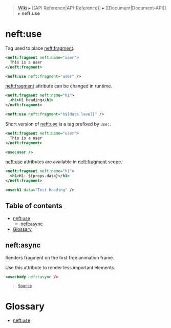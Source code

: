 > [Wiki](Home) ▸ [[API Reference|API-Reference]] ▸ [[Document|Document-API]] ▸ **neft:use**

# neft:use

Tag used to place [neft:fragment](/Neft-io/neft/wiki/Document-neft:fragment-API#neftfragment).

```xml
<neft:fragment neft:name="user">
  This is a user
</neft:fragment>

<neft:use neft:fragment="user" />
```

[neft:fragment](/Neft-io/neft/wiki/Document-neft:fragment-API#neftfragment) attribute can be changed in runtime.

```xml
<neft:fragment neft:name="h1">
  <h1>H1 heading</h1>
</neft:fragment>

<neft:use neft:fragment="h${data.level}" />
```

Short version of [neft:use](/Neft-io/neft/wiki/Document-neft:use-API#neftuse) is a tag prefixed by `use:`.

```xml
<neft:fragment neft:name="user">
  This is a user
</neft:fragment>

<use:user />
```

[neft:use](/Neft-io/neft/wiki/Document-neft:use-API#neftuse) attributes are available in [neft:fragment](/Neft-io/neft/wiki/Document-neft:fragment-API#neftfragment) scope.

```xml
<neft:fragment neft:name="h1">
  <h1>H1: ${props.data}</h1>
</neft:fragment>

<use:h1 data="Test heading" />
```

## Table of contents
* [neft:use](#neftuse)
  * [neft:async](#neftasync)
* [Glossary](#glossary)

## neft:async

Renders fragment on the first free animation frame.

Use this attribute to render less important elements.

```xml
<use:body neft:async />
```

> [`Source`](/Neft-io/neft/blob/564f8d734f4e3d2b9c5aa3d8f0b6cad0c8b3f9f0/src/document/file/parse/uses.litcoffee#neftasync)

# Glossary

- [neft:use](#neftuse)

